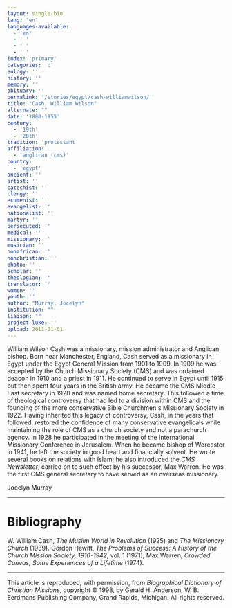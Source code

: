 ```yaml
---
layout: single-bio
lang: 'en'
languages-available:
  - 'en'
  - ' '
  - ' '
  - ' '
index: 'primary'
categories: 'c'
eulogy: ''
history: ''
memory: ''
obituary: ''
permalink: '/stories/egypt/cash-williamwilson/'
title: "Cash, William Wilson"
alternate: ""
date: '1880-1955'
century:
  - '19th'
  - '20th'
tradition: 'protestant'
affiliation:
  - 'anglican (cms)'
country:
  - 'egypt'
ancient: ''
artist: ''
catechist: ''
clergy: ''
ecumenist: ''
evangelist: ''
nationalist: ''
martyr: ''
persecuted: ''
medical: ''
missionary: ''
musician: ''
nonafrican: ''
nonchristian: ''
photo: ''
scholar: ''
theologian: ''
translator: ''
women: ''
youth: ''
author: "Murray, Jocelyn"
institution: ""
liaison: ""
project-luke: ''
upload: 2011-01-01
---
```




William Wilson Cash was a missionary, mission administrator and Anglican bishop. Born near Manchester, England, Cash served as a missionary in Egypt under the Egypt General Mission from 1901 to 1909. In 1909 he was accepted by the Church Missionary Society (CMS) and was ordained deacon in 1910 and a priest in 1911. He continued to serve in Egypt until 1915 but then spent four years in the British army. He became the CMS Middle East secretary in 1920 and was named home secretary. This followed a time of theological controversy that had led to a division within CMS and the founding of the more conservative Bible Churchmen's Missionary Society in 1922. Having inherited this legacy of controversy, Cash, in the years that followed, restored the confidence of many conservative evangelicals while maintaining the role of CMS as a church society and not a parachurch agency. In 1928 he participated in the meeting of the International Missionary Conference in Jerusalem. When he became bishop of Worcester in 1941, he left the society in good heart and financially solvent. He wrote several books on relations with Islam; he also introduced the *CMS Newsletter*, carried on to such effect by his successor, Max Warren. He was the first CMS general secretary to have served as an overseas missionary.

Jocelyn Murray

---

# Bibliography

W. William Cash, *The Muslim World in Revolution* (1925) and *The Missionary Church* (1939). Gordon Hewitt, *The Problems of Success: A History of the Church Mission Society, 1910-1942*, vol. 1 (1971); Max Warren, *Crowded Canvas, Some Experiences of a Lifetime* (1974).

---

This article is reproduced, with permission, from *Biographical Dictionary of Christian Missions*, copyright © 1998, by Gerald H. Anderson, W. B. Eerdmans Publishing Company, Grand Rapids, Michigan. All rights reserved.